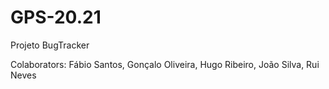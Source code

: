 # GPS-20.21

Projeto BugTracker

Colaborators: Fábio Santos, Gonçalo Oliveira, Hugo Ribeiro, João Silva, Rui Neves
